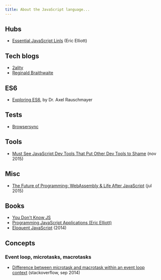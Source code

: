 ```yaml
---
title: About the JavaScript language...
---
```


## Hubs

- [Essential JavaScript Linls](https://github.com/ericelliott/essential-javascript-links) (Eric Elliott)

## Tech blogs

- [2ality](http://www.2ality.com/)
- [Reginald Braithwaite](http://raganwald.com/)

## ES6

- [Exploring ES6](http://exploringjs.com/es6.html), by Dr. Axel Rauschmayer

## Tests

- [Browsersync](https://www.browsersync.io/)

## Tools

- [Must See JavaScript Dev Tools That Put Other Dev Tools to Shame](https://medium.com/javascript-scene/must-see-javascript-dev-tools-that-put-other-dev-tools-to-shame-aca6d3e3d925#.70uosav08) (nov 2015)

## Misc

- [The Future of Programming: WebAssembly & Life After JavaScript](https://www.sitepoint.com/future-programming-webassembly-life-after-javascript/) (jul 2015)

## Books

- [You Don't Know JS](https://github.com/getify/You-Dont-Know-JS)
- [Programming JavaScript Applications (Eric Elliott)](https://ericelliottjs.com/product/programming-javascript-applications-paper-ebook-bundle/)
- [Eloquent JavaScript](http://eloquentjavascript.net/) (2014)

## Concepts

### Event loop, microtasks, macrotasks

- [Difference between microtask and macrotask within an event loop context](http://stackoverflow.com/questions/25915634/difference-between-microtask-and-macrotask-within-an-event-loop-context) (stackoverflow, sep 2014)